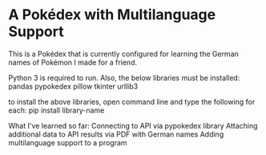 # A Pokédex with Multilanguage Support
This is a Pokédex that is currently configured for learning the German names of Pokémon I made for a friend.

Python 3 is required to run. Also, the below libraries must be installed:
pandas
pypokedex
pillow
tkinter
urllib3

to install the above libraries, open command line and type the following for each:
pip install library-name

What I've learned so far:
Connecting to API via pypokedex library
Attaching additional data to API results via PDF with German names
Adding multilanguage support to a program
